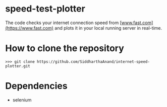 # speed-test-plotter
The code checks your internet connection speed from [www.fast.com](https://www.fast.com) and 
plots it in your local running server in real-time.

# How to clone the repository
```
>>> git clone https://github.com/SiddharthaAnand/internet-speed-plotter.git
```

# Dependencies
* selenium

# 